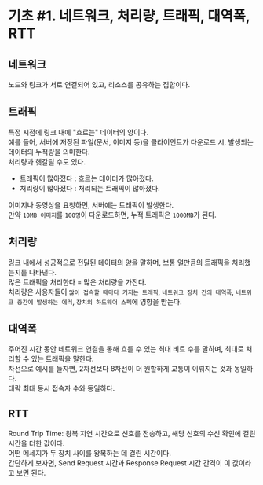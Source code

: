 # 기초 #1. 네트워크, 처리량, 트래픽, 대역폭, RTT

## 네트워크

노드와 링크가 서로 연결되어 있고, 리소스를 공유하는 집합이다.

## 트래픽

특정 시점에 링크 내에 "흐르는" 데이터의 양이다. <br />
예를 들어, 서버에 저장된 파일(문서, 이미지 등)을 클라이언트가 다운로드 시, 발생되는 데이터의 누적량을 의미한다. <br />
처리량과 헷갈릴 수도 있다.

- 트래픽이 많아졌다 : 흐르는 데이터가 많아졌다. <br />
- 처리량이 많아졌다 : 처리되는 트래픽이 많아졌다.

이미지나 동영상을 요청하면, 서버에는 트래픽이 발생한다. <br />
만약 `10MB 이미지`를 `100명`이 다운로드하면, 누적 트래픽은 `1000MB`가 된다.

## 처리량

링크 내에서 성공적으로 전달된 데이터의 양을 말하며, 보통 얼만큼의 트래픽을 처리했는지를 나타낸다. <br />
많은 트래픽을 처리한다 = 많은 처리량을 가진다. <br />
처리량은 사용자들이 `많이 접속할 때마다 커지는 트래픽`, `네트워크 장치 간의 대역폭`, `네트워크 중간에 발생하는 에러`, `장치의 하드웨어 스펙`에 영향을 받는다.

## 대역폭

주어진 시간 동안 네트워크 연결을 통해 흐를 수 있는 최대 비트 수를 말하며, 최대로 처리할 수 있는 트래픽을 말한다. <br />
차선으로 예시를 들자면, 2차선보다 8차선이 더 원할하게 교통이 이뤄지는 것과 동일하다. <br />
대략 최대 동시 접속자 수와 동일하다.

## RTT

Round Trip Time: 왕복 지연 시간으로 신호를 전송하고, 해당 신호의 수신 확인에 걸린 시간을 더한 값이다. <br />
어떤 메세지가 두 장치 사이를 왕복하는 데 걸린 시간이다. <br />
간단하게 보자면, Send Request 시간과 Response Request 시간 간격이 이 값이라고 보면 된다.
